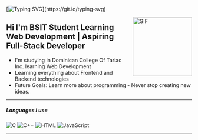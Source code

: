 [![Typing SVG](https://readme-typing-svg.demolab.com?font=Fira+Code&size=30&duration=2000&pause=1000&color=7DE5ED&width=435&lines=Hi!+I'm+Joyce+Kenn;BSIT+3rd+year+student;Welcome+to+my+profile.)](https://git.io/typing-svg)

<img align="right" alt="GIF" height="160px" src="https://media.giphy.com/media/26tn33aiTi1jkl6H6/giphy.gif" />

## Hi I'm BSIT Student Learning Web Development | Aspiring Full-Stack Developer

- I'm studying in Dominican College Of Tarlac Inc. learning Web Development
- Learning everything about Frontend and Backend technologies 
- Future Goals: Learn more about programming - Never stop creating new ideas.

---

##### Languages I use

![C](https://img.shields.io/badge/-C-000000?style=flat&logo=c)
![C++](https://img.shields.io/badge/-C++-000000?style=flat&logo=c%2B%2B)
![HTML](https://img.shields.io/badge/-HTML5-000000?style=flat&logo=html5)
![JavaScript](https://img.shields.io/badge/-JavaScript-000000?style=flat&logo=javascript)


---
